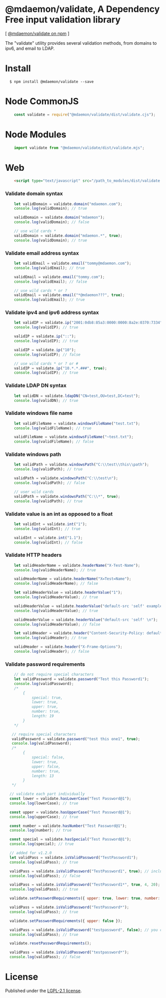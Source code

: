 # @mdaemon/validate, A Dependency Free input validation library
[ [@mdaemon/validate on npm](https://www.npmjs.com/package/@mdaemon/validate "npm") ]

The "validate" utility provides several validation methods, from domains to ipv6, and email to LDAP.

# Install #

	  $ npm install @mdaemon/validate --save  

# Node CommonJS #
```javascript
    const validate = require("@mdaemon/validate/dist/validate.cjs");
```

# Node Modules #

```javascript
    import validate from "@mdaemon/validate/dist/validate.mjs";  
```

# Web #
```HTML
    <script type="text/javascript" src="/path_to_modules/dist/validate.umd.js">
```

### Validate domain syntax ###

```javascript
    let validDomain = validate.domain("mdaemon.com");
    console.log(validDomain); // true

    validDomain = validate.domain("mdaemon");
    console.log(validDomain); // false

    // use wild cards *
    validDomain = validate.domain("mdaemon.*", true);
    console.log(validDomain); // true  
```

### Validate email address syntax ###

```javascript
    let validEmail = validate.email("tommy@mdaemon.com");
    console.log(validEmail); // true

    validEmail = validate.email("tommy.com");
    console.log(validEmail); // false

    // use wild cards * or ?
    validEmail = validate.email("*@mdaemon???", true);
    console.log(validEmail); // true
```

### Validate ipv4 and ipv6 address syntax ###

```javascript
    let validIP = validate.ip("2001:0db8:85a3:0000:0000:8a2e:0370:7334");
    console.log(validIP); // true

    validIP = validate.ip("::");
    console.log(validIP); // true

    validIP = validate.ip("10");
    console.log(validIP); // false

    // use wild cards * or ? or #
    validIP = validate.ip("10.*.*.###", true); 
    console.log(validIP); // true
```

### Validate LDAP DN syntax ###

```javascript
    let validDN = validate.ldapDN("CN=test,OU=test,DC=test");
    console.log(validDN); // true
```

### Validate windows file name ###

```javascript
    let validFileName = validate.windowsFileName("test.txt");
    console.log(validFileName); // true

    validFileName = validate.windowsFileName("~test.txt");
    console.log(validFileName); // false
```

### Validate windows path ###

```javascript
    let validPath = validate.windowsPath("C:\\test\\this\\path");
    console.log(validPath); // true

    validPath = validate.windowsPath("C:\\test\n");
    console.log(validPath); // false

    // user wild cards
    validPath = validate.windowsPath("C:\\*", true);
    console.log(validPath); // true
```

### Validate value is an int as opposed to a float ###

```javascript
    let validInt = validate.int("1");
    console.log(validInt); // true

    validInt = validate.int("1.1");
    console.log(validInt); // false
```

### Validate HTTP headers ###

```javascript
    let validHeaderName = validate.headerName("X-Test-Name");
    console.log(validHeaderName); // true

    validHeaderName = validate.headerName("X=Test=Name");
    console.log(validHeaderName); // false

    let validHeaderValue = validate.headerValue("1");
    console.log(validHeaderValue); // true

    validHeaderValue = validate.headerValue("default-src 'self' example.com *.example.com");
    console.log(validHeaderValue); // true

    validHeaderValue = validate.headerValue("default-src 'self' \n");
    console.log(validHeaderValue); // false

    let validHeader = validate.header("Content-Security-Policy: default-src 'self'");
    console.log(validHeader); // true

    validHeader = validate.header("X-Frame-Options");
    console.log(validHeader); // false
```

### Validate password requirements ###

```javascript
    // do not require special characters
    let validPassword = validate.password("Test this Password1");
    console.log(validPassword); 
    /*
        {
            special: true,
            lower: true,
            upper: true,
            number: true,
            length: 19
        }
    */

   // require special characters
   validPassword = validate.password("test this one1", true);
   console.log(validPassword);
   /*
        {
            special: false,
            lower: true,
            upper: false,
            number: true,
            length: 13
        }
   */

  // validate each part individually
  const lower = validate.hasLowerCase("Test Password@1");
  console.log(lowerCase); // true

  const upper = validate.hasUpperCase("Test Password@1");
  console.log(upperCase); // true

  const number = validate.hasNumber("Test Password@1");
  console.log(number); // true

  const special = validate.hasSpecial("Test Password@1");
  console.log(special); // true

  // added for v1.2.0
  let validPass = validate.isValidPassword("TestPassword1");
  console.log(validPass); // true

  validPass = validate.isValidPassword("TestPassword1", true); // include bRequireSpecial
  console.log(validPass); // false

  validPass = validate.isValidPassword("TestPassword1*", true, 4, 20); // include min and max length of the password, or just min length
  console.log(validPass); // true

  validate.setPasswordRequirements({ upper: true, lower: true, number: false, special: true, min: 6, max: 16 });

  validPass = validate.isValidPassword("TestPassword*");
  console.log(validPass); // true

  validate.setPasswordRequirements({ upper: false });

  validPass = validate.isValidPassword("testpassword", false); // you can override the requirements for special, min length, and max length
  console.log(validPass); // true

  validate.resetPasswordRequirements();

  validPass = validate.isValidPassword("testpassword*");
  console.log(validPass); // false

```
# License #

Published under the [LGPL-2.1 license](https://github.com/mdaemon-technologies/validate/blob/main/LICENSE "LGPL-2.1 License").
